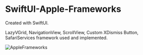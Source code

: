 # SwiftUI-Apple-Frameworks

Created with SwiftUI.

LazyVGrid, NavigationView, ScrollView, Custom XDismiss Button, SafariServices framework used and implemented.

![AppleFrameworks](https://user-images.githubusercontent.com/99286902/184648723-2ba78d99-5ffb-413e-bed6-5fb8758b9aee.gif)

